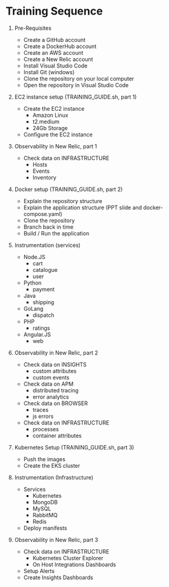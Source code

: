 # Training Sequence

1. Pre-Requisites
    - Create a GitHub account
    - Create a DockerHub account
    - Create an AWS account
    - Create a New Relic account
    - Install Visual Studio Code
    - Install Git (windows)
    - Clone the repository on your local computer
    - Open the repository in Visual Studio Code

2. EC2 instance setup (TRAINING_GUIDE.sh, part 1)
    - Create the EC2 instance
        - Amazon Linux
        - t2.medium
        - 24Gb Storage
    - Configure the EC2 instance
    
3. Observability in New Relic, part 1
    - Check data on INFRASTRUCTURE
        - Hosts
        - Events
        - Inventory
    
4. Docker setup (TRAINING_GUIDE.sh, part 2)
    - Explain the repository structure
    - Explain the application structure (PPT slide and docker-compose.yaml)
    - Clone the repository
    - Branch back in time
    - Build / Run the application

5. Instrumentation (services)
    - Node.JS
        - cart
        - catalogue
        - user
    - Python
        - payment
    - Java
        - shipping
    - GoLang
        - dispatch
    - PHP
        - ratings
    - Angular.JS
        - web

4. Observability in New Relic, part 2
    - Check data on INSIGHTS
        - custom attributes
        - custom events
    - Check data on APM
        - distributed tracing
        - error analytics
    - Check data on BROWSER
        - traces
        - js errors
    - Check data on INFRASTRUCTURE
        - processes
        - container attributes

5. Kubernetes Setup (TRAINING_GUIDE.sh, part 3)
    - Push the images
    - Create the EKS cluster

6. Instrumentation (Infrastructure)
    - Services
        - Kubernetes
        - MongoDB
        - MySQL
        - RabbitMQ
        - Redis
    - Deploy manifests

7. Observability in New Relic, part 3
    - Check data on INFRASTRUCTURE
        - Kubernetes Cluster Explorer
        - On Host Integrations Dashboards
    - Setup Alerts
    - Create Insights Dashboards
